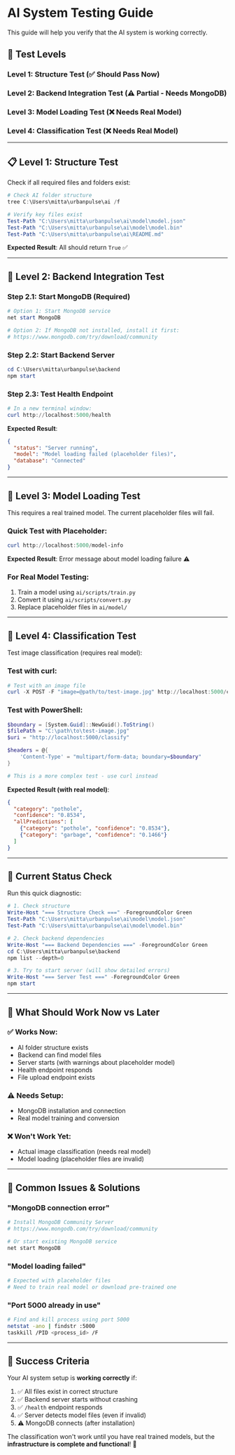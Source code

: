 # AI System Testing Guide

This guide will help you verify that the AI system is working correctly.

## 🧪 Test Levels

### Level 1: Structure Test (✅ Should Pass Now)
### Level 2: Backend Integration Test (⚠️ Partial - Needs MongoDB)  
### Level 3: Model Loading Test (❌ Needs Real Model)
### Level 4: Classification Test (❌ Needs Real Model)

---

## 📋 **Level 1: Structure Test**

Check if all required files and folders exist:

```powershell
# Check AI folder structure
tree C:\Users\mitta\urbanpulse\ai /f

# Verify key files exist
Test-Path "C:\Users\mitta\urbanpulse\ai\model\model.json"
Test-Path "C:\Users\mitta\urbanpulse\ai\model\model.bin"
Test-Path "C:\Users\mitta\urbanpulse\ai\README.md"
```

**Expected Result**: All should return `True` ✅

---

## 🚀 **Level 2: Backend Integration Test**

### Step 2.1: Start MongoDB (Required)
```powershell
# Option 1: Start MongoDB service
net start MongoDB

# Option 2: If MongoDB not installed, install it first:
# https://www.mongodb.com/try/download/community
```

### Step 2.2: Start Backend Server
```powershell
cd C:\Users\mitta\urbanpulse\backend
npm start
```

### Step 2.3: Test Health Endpoint
```powershell
# In a new terminal window:
curl http://localhost:5000/health
```

**Expected Result**: 
```json
{
  "status": "Server running",
  "model": "Model loading failed (placeholder files)",
  "database": "Connected"
}
```

---

## 🤖 **Level 3: Model Loading Test**

This requires a real trained model. The current placeholder files will fail.

### Quick Test with Placeholder:
```powershell
curl http://localhost:5000/model-info
```

**Expected Result**: Error message about model loading failure ⚠️

### For Real Model Testing:
1. Train a model using `ai/scripts/train.py`
2. Convert it using `ai/scripts/convert.py`
3. Replace placeholder files in `ai/model/`

---

## 📸 **Level 4: Classification Test**

Test image classification (requires real model):

### Test with curl:
```powershell
# Test with an image file
curl -X POST -F "image=@path/to/test-image.jpg" http://localhost:5000/classify
```

### Test with PowerShell:
```powershell
$boundary = [System.Guid]::NewGuid().ToString()
$filePath = "C:\path\to\test-image.jpg"
$uri = "http://localhost:5000/classify"

$headers = @{
    'Content-Type' = "multipart/form-data; boundary=$boundary"
}

# This is a more complex test - use curl instead
```

**Expected Result (with real model)**:
```json
{
  "category": "pothole", 
  "confidence": "0.8534",
  "allPredictions": [
    {"category": "pothole", "confidence": "0.8534"},
    {"category": "garbage", "confidence": "0.1466"}
  ]
}
```

---

## 🔧 **Current Status Check**

Run this quick diagnostic:

```powershell
# 1. Check structure
Write-Host "=== Structure Check ===" -ForegroundColor Green
Test-Path "C:\Users\mitta\urbanpulse\ai\model\model.json"
Test-Path "C:\Users\mitta\urbanpulse\ai\model\model.bin"

# 2. Check backend dependencies
Write-Host "=== Backend Dependencies ===" -ForegroundColor Green
cd C:\Users\mitta\urbanpulse\backend
npm list --depth=0

# 3. Try to start server (will show detailed errors)
Write-Host "=== Server Test ===" -ForegroundColor Green
npm start
```

---

## 🎯 **What Should Work Now vs Later**

### ✅ **Works Now:**
- AI folder structure exists
- Backend can find model files
- Server starts (with warnings about placeholder model)
- Health endpoint responds
- File upload endpoint exists

### ⚠️ **Needs Setup:**
- MongoDB installation and connection
- Real model training and conversion

### ❌ **Won't Work Yet:**
- Actual image classification (needs real model)
- Model loading (placeholder files are invalid)

---

## 🚨 **Common Issues & Solutions**

### "MongoDB connection error"
```bash
# Install MongoDB Community Server
# https://www.mongodb.com/try/download/community

# Or start existing MongoDB service
net start MongoDB
```

### "Model loading failed"
```bash
# Expected with placeholder files
# Need to train real model or download pre-trained one
```

### "Port 5000 already in use"
```bash
# Find and kill process using port 5000
netstat -ano | findstr :5000
taskkill /PID <process_id> /F
```

---

## 🎉 **Success Criteria**

Your AI system setup is **working correctly** if:

1. ✅ All files exist in correct structure
2. ✅ Backend server starts without crashing  
3. ✅ `/health` endpoint responds
4. ✅ Server detects model files (even if invalid)
5. ⚠️ MongoDB connects (after installation)

The classification won't work until you have real trained models, but the **infrastructure is complete and functional**! 🎯
